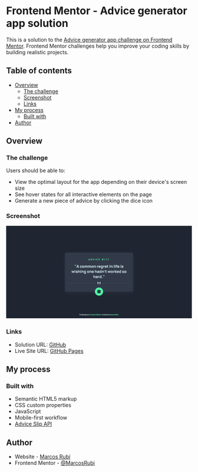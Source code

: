 # Frontend Mentor - Advice generator app solution

This is a solution to the [Advice generator app challenge on Frontend Mentor](https://www.frontendmentor.io/challenges/advice-generator-app-QdUG-13db). Frontend Mentor challenges help you improve your coding skills by building realistic projects.

## Table of contents

- [Overview](#overview)
  - [The challenge](#the-challenge)
  - [Screenshot](#screenshot)
  - [Links](#links)
- [My process](#my-process)
  - [Built with](#built-with)
- [Author](#author)


## Overview

### The challenge

Users should be able to:

- View the optimal layout for the app depending on their device's screen size
- See hover states for all interactive elements on the page
- Generate a new piece of advice by clicking the dice icon

### Screenshot

![](screenshot/Screenshot.png)


### Links

- Solution URL: [GitHub](https://github.com/MarcosRubi/Advice-generator-app)
- Live Site URL: [GitHub Pages](https://marcosrubi.github.io/Advice-generator-app/)

## My process

### Built with

- Semantic HTML5 markup
- CSS custom properties
- JavaScript
- Mobile-first workflow
- [Advice Slip API](https://api.adviceslip.com)

## Author

- Website - [Marcos Rubí](https://mrubi.vercel.app/)
- Frontend Mentor - [@MarcosRubi](https://www.frontendmentor.io/profile/MarcosRubi)